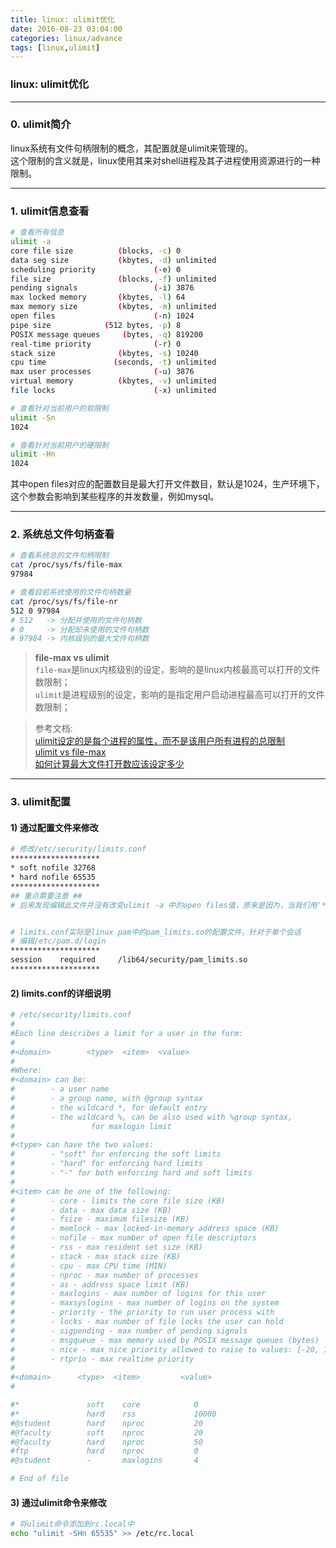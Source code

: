```yaml
---
title: linux: ulimit优化
date: 2016-08-23 03:04:00
categories: linux/advance
tags: [linux,ulimit]
---
```

### linux: ulimit优化

---

### 0. ulimit简介
linux系统有文件句柄限制的概念，其配置就是ulimit来管理的。  
这个限制的含义就是，linux使用其来对shell进程及其子进程使用资源进行的一种限制。

---

### 1. ulimit信息查看
``` bash
# 查看所有信息
ulimit -a
core file size          (blocks, -c) 0
data seg size           (kbytes, -d) unlimited
scheduling priority             (-e) 0
file size               (blocks, -f) unlimited
pending signals                 (-i) 3876
max locked memory       (kbytes, -l) 64
max memory size         (kbytes, -m) unlimited
open files                      (-n) 1024
pipe size            (512 bytes, -p) 8
POSIX message queues     (bytes, -q) 819200
real-time priority              (-r) 0
stack size              (kbytes, -s) 10240
cpu time               (seconds, -t) unlimited
max user processes              (-u) 3876
virtual memory          (kbytes, -v) unlimited
file locks                      (-x) unlimited

# 查看针对当前用户的软限制
ulimit -Sn
1024

# 查看针对当前用户的硬限制
ulimit -Hn
1024
```
其中open files对应的配置数目是最大打开文件数目，默认是1024，生产环境下，这个参数会影响到某些程序的并发数量，例如mysql。

---

### 2. 系统总文件句柄查看
``` bash
# 查看系统总的文件句柄限制
cat /proc/sys/fs/file-max
97984

# 查看目前系统使用的文件句柄数量
cat /proc/sys/fs/file-nr
512 0 97984
# 512   -> 分配并使用的文件句柄数
# 0     -> 分配却未使用的文件句柄数
# 97984 -> 内核级别的最大文件句柄数
```
> **file-max vs ulimit**  
`file-max`是linux内核级别的设定，影响的是linux内核最高可以打开的文件数限制；  
`ulimit`是进程级别的设定，影响的是指定用户启动进程最高可以打开的文件数限制；

> 参考文档:  
[ulimit设定的是每个进程的属性，而不是该用户所有进程的总限制](https://unix.stackexchange.com/questions/55319/are-limits-conf-values-applied-on-a-per-process-basis)  
[ulimit vs file-max](https://unix.stackexchange.com/questions/447583/ulimit-vs-file-max)  
[如何计算最大文件打开数应该设定多少](https://stackoverflow.com/questions/6180569/need-to-calculate-optimum-ulimit-and-fs-file-max-values-according-to-my-own-se)

---

### 3. ulimit配置
#### 1) 通过配置文件来修改
``` bash
# 修改/etc/security/limits.conf
********************
* soft nofile 32768
* hard nofile 65535
********************
## 重点需要注意 ##
# 后来发现编辑此文件并没有改变ulimit -a 中的open files值，原来是因为，当我们用'*'入口来配置时，会被/etc/security/limits.d/90-nproc.conf中的配置所覆盖，此时只需要去更改此默认值就可以了


# limits.conf实际是linux pam中的pam_limits.so的配置文件，针对于单个会话
# 编辑/etc/pam.d/login
********************
session    required     /lib64/security/pam_limits.so
********************
```

#### 2) limits.conf的详细说明
``` bash
# /etc/security/limits.conf
#
#Each line describes a limit for a user in the form:
#
#<domain>        <type>  <item>  <value>
#
#Where:
#<domain> can be:
#        - a user name
#        - a group name, with @group syntax
#        - the wildcard *, for default entry
#        - the wildcard %, can be also used with %group syntax,
#                 for maxlogin limit
#
#<type> can have the two values:
#        - "soft" for enforcing the soft limits
#        - "hard" for enforcing hard limits
#        - "-" for both enforcing hard and soft limits
#
#<item> can be one of the following:
#        - core - limits the core file size (KB)
#        - data - max data size (KB)
#        - fsize - maximum filesize (KB)
#        - memlock - max locked-in-memory address space (KB)
#        - nofile - max number of open file descriptors
#        - rss - max resident set size (KB)
#        - stack - max stack size (KB)
#        - cpu - max CPU time (MIN)
#        - nproc - max number of processes
#        - as - address space limit (KB)
#        - maxlogins - max number of logins for this user
#        - maxsyslogins - max number of logins on the system
#        - priority - the priority to run user process with
#        - locks - max number of file locks the user can hold
#        - sigpending - max number of pending signals
#        - msgqueue - max memory used by POSIX message queues (bytes)
#        - nice - max nice priority allowed to raise to values: [-20, 19]
#        - rtprio - max realtime priority
#
#<domain>      <type>  <item>         <value>
#

#*               soft    core            0
#*               hard    rss             10000
#@student        hard    nproc           20
#@faculty        soft    nproc           20
#@faculty        hard    nproc           50
#ftp             hard    nproc           0
#@student        -       maxlogins       4

# End of file
```

#### 3) 通过ulimit命令来修改
``` bash
# 将ulimit命令添加到rc.local中
echo "ulimit -SHn 65535" >> /etc/rc.local
```
